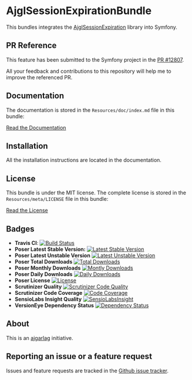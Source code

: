 AjglSessionExpirationBundle
===========================

This bundles integrates the [AjglSessionExpiration](https://github.com/ajgarlag/AjglSessionExpiration) library into Symfony.

PR Reference
------------

This feature has been submitted to the Symfony project in the [PR #12807](https://github.com/symfony/symfony/pull/12807).

All your feedback and contributions to this repository will help me to improve the referenced PR.


Documentation
-------------

The documentation is stored in the `Resources/doc/index.md` file in this bundle:

[Read the Documentation](src/Resources/doc/index.md)


Installation
------------

All the installation instructions are located in the documentation.


License
-------

This bundle is under the MIT license. The complete license is stored in the `Resources/meta/LICENSE` file in this bundle:

[Read the License](src/Resources/meta/LICENSE)


Badges
------

* **Travis CI**: [![Build Status](https://travis-ci.org/ajgarlag/AjglSessionExpirationBundle.png?branch=master)](https://travis-ci.org/ajgarlag/AjglSessionExpirationBundle)
* **Poser Latest Stable Version:** [![Latest Stable Version](https://poser.pugx.org/ajgl/session-expiration-bundle/v/stable.png)](https://packagist.org/packages/ajgl/session-expiration-bundle)
* **Poser Latest Unstable Version** [![Latest Unstable Version](https://poser.pugx.org/ajgl/session-expiration-bundle/v/unstable.png)](https://packagist.org/packages/ajgl/session-expiration-bundle)
* **Poser Total Downloads** [![Total Downloads](https://poser.pugx.org/ajgl/session-expiration-bundle/downloads.png)](https://packagist.org/packages/ajgl/session-expiration-bundle)
* **Poser Monthly Downloads** [![Montly Downloads](https://poser.pugx.org/ajgl/session-expiration-bundle/d/monthly.png)](https://packagist.org/packages/ajgl/session-expiration-bundle)
* **Poser Daily Downloads** [![Daily Downloads](https://poser.pugx.org/ajgl/session-expiration-bundle/license.png)](https://packagist.org/packages/ajgl/session-expiration-bundle)
* **Poser License** [![License](https://poser.pugx.org/ajgl/session-expiration-bundle/d/daily.png)](https://packagist.org/packages/ajgl/session-expiration-bundle)
* **Scrutinizer Quality** [![Scrutinizer Code Quality](https://scrutinizer-ci.com/g/ajgarlag/AjglSessionExpirationBundle/badges/quality-score.png?b=master)](https://scrutinizer-ci.com/g/ajgarlag/AjglSessionExpirationBundle/?branch=master)
* **Scrutinizer Code Coverage** [![Code Coverage](https://scrutinizer-ci.com/g/ajgarlag/AjglSessionExpirationBundle/badges/coverage.png?b=master)](https://scrutinizer-ci.com/g/ajgarlag/AjglSessionExpirationBundle/?branch=master)
* **SensioLabs Insight Quality** [![SensioLabsInsight](https://insight.sensiolabs.com/projects/6a29aee8-c993-4a88-9815-f4eb8a7c064e/mini.png)](https://insight.sensiolabs.com/projects/6a29aee8-c993-4a88-9815-f4eb8a7c064e)
* **VersionEye Dependency Status** [![Dependency Status](https://www.versioneye.com/php/ajgl:session-expiration-bundle/dev-master/badge.png)](https://www.versioneye.com/php/ajgl:session-expiration-bundle/dev-master)


About
-----

This is an [ajgarlag](http://aj.garcialagar.es) initiative.


Reporting an issue or a feature request
---------------------------------------

Issues and feature requests are tracked in the [Github issue tracker](https://github.com/ajgarlag/AjglSessionExpirationBundle/issues).
